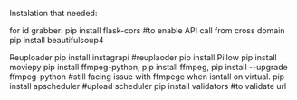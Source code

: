 Instalation that needed:

for id grabber:
pip install flask-cors #to enable API call from cross domain
pip install beautifulsoup4

Reuploader
pip install instagrapi #reuplaoder
pip install Pillow
pip install moviepy
pip install ffmpeg-python, pip install ffmpeg, pip install --upgrade ffmpeg-python  #still facing issue with ffmpege when isntall on virtual.
pip install apscheduler #upload scheduler
pip install validators #to validate url